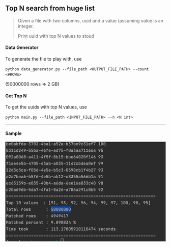 ## Top N search from huge list


> Given a file with two columns, uuid and a value (assuming value is an integer.
> 
> Print uuid with top N values to stoud


#### Data Generator
To generate the file to play with, use

`python data_generator.py --file_path <OUTPUT_FILE_PATH> --count <#ROWS>`

(50000000 rows => 2 GB)


#### Get Top N 
To get the uuids with top N values, use

`python main.py --file_path <INPUT_FILE_PATH> --n <N int>`

---

#### Sample

![img.png](img.png)